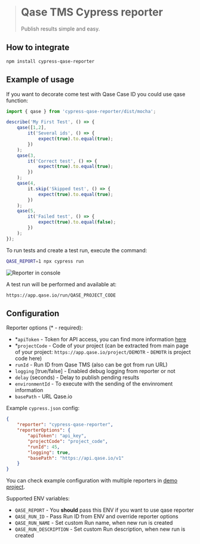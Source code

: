 > # Qase TMS Cypress reporter
>
> Publish results simple and easy.

## How to integrate

```
npm install cypress-qase-reporter
```

## Example of usage

If you want to decorate come test with Qase Case ID you could use qase function:

```typescript
import { qase } from 'cypress-qase-reporter/dist/mocha';

describe('My First Test', () => {
    qase([1,2],
        it('Several ids', () => {
            expect(true).to.equal(true);
        })
    );
    qase(3,
        it('Correct test', () => {
            expect(true).to.equal(true);
        })
    );
    qase(4,
        it.skip('Skipped test', () => {
            expect(true).to.equal(true);
        })
    );
    qase(5,
        it('Failed test', () => {
            expect(true).to.equal(false);
        })
    );
});

```

To run tests and create a test run, execute the command:
```bash
QASE_REPORT=1 npx cypress run
```

![Reporter in console](docs/stdout.png)

A test run will be performed and available at:
```
https://app.qase.io/run/QASE_PROJECT_CODE
```

## Configuration

Reporter options (* - required):

- *`apiToken` - Token for API access, you can find more information
  [here](https://developers.qase.io/#authentication)
- *`projectCode` - Code of your project (can be extracted from main 
  page of your project: `https://app.qase.io/project/DEMOTR` - 
  `DEMOTR` is project code here)
- `runId` - Run ID from Qase TMS (also can be got from run URL)
- `logging` [true/false] - Enabled debug logging from reporter or not
- `delay` (seconds) - Delay to publish pending results
- `environmentId` - To execute with the sending of the envinroment information
- `basePath` - URL Qase.io

Example `cypress.json` config:

```json
{
    "reporter": "cypress-qase-reporter",
    "reporterOptions": {
        "apiToken": "api_key",
        "projectCode": "project_code",
        "runId": 45,
        "logging": true,
        "basePath": "https://api.qase.io/v1"
    }
}
```

You can check example configuration with multiple reporters in [demo project](./demo/cypress.json).

Supported ENV variables:

- `QASE_REPORT` - You **should** pass this ENV if you want to use 
  qase reporter
- `QASE_RUN_ID` - Pass Run ID from ENV and override reporter options
- `QASE_RUN_NAME` - Set custom Run name, when new run is created
- `QASE_RUN_DESCRIPTION` - Set custom Run description, when new run is created

<!-- references -->

[auth]: https://developers.qase.io/#authentication
